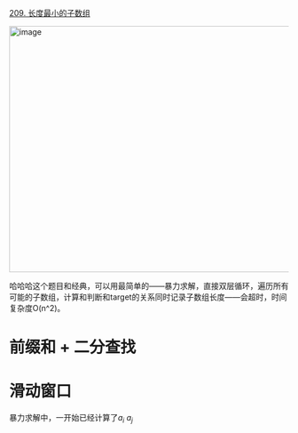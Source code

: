 [209. 长度最小的子数组](https://leetcode.cn/problems/minimum-size-subarray-sum/description/?envType=study-plan-v2&envId=top-interview-150)

<img width="907" height="443" alt="image" src="https://github.com/user-attachments/assets/dd505239-05c8-4a1b-9604-23cd59f1590c" />

哈哈哈这个题目和经典，可以用最简单的——暴力求解，直接双层循环，遍历所有可能的子数组，计算和判断和target的关系同时记录子数组长度——会超时，时间复杂度O(n^2)。

# 前缀和 + 二分查找



# 滑动窗口
暴力求解中，一开始已经计算了$a_i ~ a_j$


